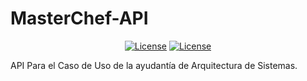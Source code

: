 # MasterChef-API
<p align="center">
<a href="https://github.com/Crepu/MasterChef-API"><img src="https://img.shields.io/badge/license-GPL--3.0-green.svg" alt="License"></a>
<a href="https://github.com/login?return_to=%2FCrepu%2FMasterChef-API"><img src="https://img.shields.io/github/watchers/badges/shields.svg?style=social&label=Watch" alt="License"></a>
</p>

API Para el Caso de Uso de la ayudantía de Arquitectura de Sistemas.
